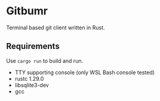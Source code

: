 # Gitbumr

Terminal based git client written in Rust.

## Requirements

Use `cargo run` to build and run.

- TTY supporting console (only WSL Bash console tested)
- rustc 1.29.0
- libsqlite3-dev
- gcc
